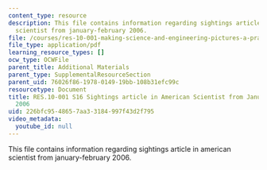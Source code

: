 ```yaml
---
content_type: resource
description: This file contains information regarding sightings article in american
  scientist from january-february 2006.
file: /courses/res-10-001-making-science-and-engineering-pictures-a-practical-guide-to-presenting-your-work-spring-2016/226bfc9548657aa33184997f43d2f795_MITRES_10_001S16_JanFeb06.pdf
file_type: application/pdf
learning_resource_types: []
ocw_type: OCWFile
parent_title: Additional Materials
parent_type: SupplementalResourceSection
parent_uid: 76026f86-1978-0149-19bb-108b31efc99c
resourcetype: Document
title: RES.10-001 S16 Sightings article in American Scientist from January-February
  2006
uid: 226bfc95-4865-7aa3-3184-997f43d2f795
video_metadata:
  youtube_id: null
---
```

This file contains information regarding sightings article in american scientist from january-february 2006.

